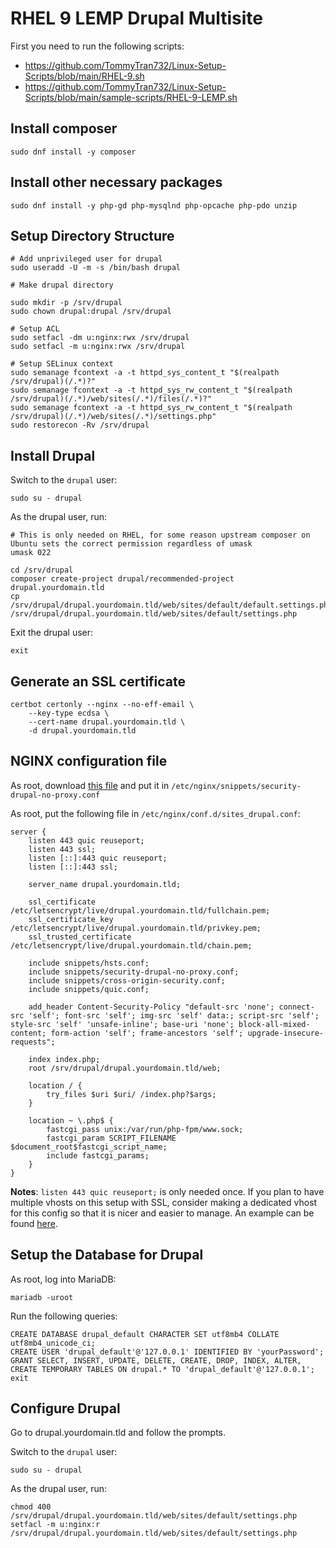 # RHEL 9 LEMP Drupal Multisite

First you need to run the following scripts:

- https://github.com/TommyTran732/Linux-Setup-Scripts/blob/main/RHEL-9.sh
- https://github.com/TommyTran732/Linux-Setup-Scripts/blob/main/sample-scripts/RHEL-9-LEMP.sh

## Install composer

```
sudo dnf install -y composer
```

## Install other necessary packages

```
sudo dnf install -y php-gd php-mysqlnd php-opcache php-pdo unzip
```

## Setup Directory Structure

```
# Add unprivileged user for drupal
sudo useradd -U -m -s /bin/bash drupal

# Make drupal directory

sudo mkdir -p /srv/drupal
sudo chown drupal:drupal /srv/drupal

# Setup ACL
sudo setfacl -dm u:nginx:rwx /srv/drupal
sudo setfacl -m u:nginx:rwx /srv/drupal

# Setup SELinux context
sudo semanage fcontext -a -t httpd_sys_content_t "$(realpath /srv/drupal)(/.*)?"
sudo semanage fcontext -a -t httpd_sys_rw_content_t "$(realpath /srv/drupal)(/.*)/web/sites(/.*)/files(/.*)?"
sudo semanage fcontext -a -t httpd_sys_rw_content_t "$(realpath /srv/drupal)(/.*)/web/sites(/.*)/settings.php"
sudo restorecon -Rv /srv/drupal
```

## Install Drupal

Switch to the `drupal` user: 

```
sudo su - drupal
```

As the drupal user, run:

```
# This is only needed on RHEL, for some reason upstream composer on Ubuntu sets the correct permission regardless of umask
umask 022

cd /srv/drupal
composer create-project drupal/recommended-project drupal.yourdomain.tld
cp /srv/drupal/drupal.yourdomain.tld/web/sites/default/default.settings.php /srv/drupal/drupal.yourdomain.tld/web/sites/default/settings.php
```

Exit the drupal user:
```
exit
```

## Generate an SSL certificate

```
certbot certonly --nginx --no-eff-email \
    --key-type ecdsa \
    --cert-name drupal.yourdomain.tld \
    -d drupal.yourdomain.tld
```

## NGINX configuration file

As root, download [this file](https://raw.githubusercontent.com/TommyTran732/NGINX-Configs/main/sample-configurations/snippets/security-drupal-no-proxy.conf) and put it in `/etc/nginx/snippets/security-drupal-no-proxy.conf`

As root, put the following file in `/etc/nginx/conf.d/sites_drupal.conf`:

```
server {
    listen 443 quic reuseport;
    listen 443 ssl;
    listen [::]:443 quic reuseport;
    listen [::]:443 ssl;

    server_name drupal.yourdomain.tld;

    ssl_certificate /etc/letsencrypt/live/drupal.yourdomain.tld/fullchain.pem;
    ssl_certificate_key /etc/letsencrypt/live/drupal.yourdomain.tld/privkey.pem;
    ssl_trusted_certificate /etc/letsencrypt/live/drupal.yourdomain.tld/chain.pem;

    include snippets/hsts.conf;
    include snippets/security-drupal-no-proxy.conf;
    include snippets/cross-origin-security.conf;
    include snippets/quic.conf;

    add_header Content-Security-Policy "default-src 'none'; connect-src 'self'; font-src 'self'; img-src 'self' data:; script-src 'self'; style-src 'self' 'unsafe-inline'; base-uri 'none'; block-all-mixed-content; form-action 'self'; frame-ancestors 'self'; upgrade-insecure-requests";

    index index.php;
    root /srv/drupal/drupal.yourdomain.tld/web;

    location / {
        try_files $uri $uri/ /index.php?$args;
    }

    location ~ \.php$ {
        fastcgi_pass unix:/var/run/php-fpm/www.sock;
        fastcgi_param SCRIPT_FILENAME $document_root$fastcgi_script_name;
        include fastcgi_params;
    }
}
```

**Notes**: `listen 443 quic reuseport;` is only needed once. If you plan to have multiple vhosts on this setup with SSL, consider making a dedicated vhost for this config so that it is nicer and easier to manage. An example can be found [here](https://github.com/TommyTran732/NGINX-Configs/blob/main/etc/nginx/conf.d/sites_default_quic.conf).

## Setup the Database for Drupal

As root, log into MariaDB:

```
mariadb -uroot
```

Run the following queries:
```
CREATE DATABASE drupal_default CHARACTER SET utf8mb4 COLLATE utf8mb4_unicode_ci;
CREATE USER 'drupal_default'@'127.0.0.1' IDENTIFIED BY 'yourPassword';
GRANT SELECT, INSERT, UPDATE, DELETE, CREATE, DROP, INDEX, ALTER, CREATE TEMPORARY TABLES ON drupal.* TO 'drupal_default'@'127.0.0.1';
exit
```

## Configure Drupal

Go to drupal.yourdomain.tld and follow the prompts.

Switch to the `drupal` user: 

```
sudo su - drupal
```

As the drupal user, run:

```
chmod 400 /srv/drupal/drupal.yourdomain.tld/web/sites/default/settings.php
setfacl -m u:nginx:r /srv/drupal/drupal.yourdomain.tld/web/sites/default/settings.php
```
